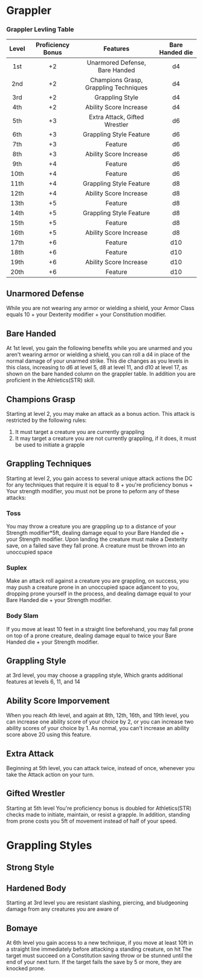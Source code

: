 # Grappler

### Grappler Levling Table

Level | Proficiency Bonus | Features | Bare Handed die
:---: | :---: | :---: | :---:
1st | +2 | Unarmored Defense, Bare Handed | d4
2nd | +2 | Champions Grasp, Grappling Techniques | d4
3rd | +2 | Grappling Style | d4
4th | +2 | Ability Score Increase | d4
5th | +3 | Extra Attack, Gifted Wrestler | d6
6th | +3 | Grappling Style Feature | d6
7th | +3 | Feature | d6
8th | +3 | Ability Score Increase | d6
9th | +4 | Feature | d6
10th | +4 | Feature | d6
11th | +4 | Grappling Style Feature | d8
12th | +4 | Ability Score Increase | d8
13th | +5 | Feature | d8
14th | +5 | Grappling Style Feature | d8
15th | +5 | Feature | d8
16th | +5 | Ability Score Increase | d8
17th | +6 | Feature | d10
18th | +6 | Feature | d10
19th | +6 | Ability Score Increase | d10
20th | +6 | Feature | d10

## Unarmored Defense

While you are not wearing any armor or wielding a shield, your Armor Class equals 10 + your Dexterity
modifier + your Constitution modifier.

## Bare Handed

At 1st level, you gain the following benefits while you are unarmed
and you aren't wearing armor or wielding a shield, you can roll a d4 in place of the normal damage
of your unarmed strike.	This die changes as you levels in this class, increasing to d6 at level 5,
d8 at level 11,	and d10 at level 17, as shown on the bare handed column on the grappler table. In addition
you are proficient in the Athletics(STR) skill.


## Champions Grasp

Starting at level 2, you may make an attack as a bonus action. This attack is restricted
by the following rules:

1. It must target a creature you are currently grappling
2. It may target a creature you are not currently grappling, if it does, it must be used to initiate a grapple



## Grappling Techniques

Starting at level 2, you gain access to several unique attack actions the DC for any techniques that require it
is equal to 8 + you're proficiency bonus + Your strength modifier, you must not be prone to peform any of these attacks:

### Toss

You may throw a creature you are grappling up to a distance of your Strength modifier*5ft, dealing damage equal
to your Bare Handed die + your Strength modifier. Upon landing the creature must make a Dexterity save, on a failed
save they fall prone. A creature must be thrown into an unoccupied space

### Suplex

Make an attack roll against a creature you are grappling, on success, you may push a creature prone in an unoccupied space adjancent to you, dropping prone yourself in the process, and dealing damage equal to your Bare Handed die + your Strength modifier.

### Body Slam

If you move at least 10 feet in a straight line beforehand, you may fall prone on top of a prone creature, dealing
damage equal to twice your Bare Handed die + your Strength modifier.

## Grappling Style

at 3rd level, you may choose a grappling style, Which grants additional features at levels 6, 11, and 14

## Ability Score Imporvement

When you reach 4th level, and again at 8th, 12th, 16th, and 19th level, you can increase one ability 
score of your choice by 2, or you can increase two ability scores of your choice by 1. As normal, 
you can't increase an ability score above 20 using this feature.

## Extra Attack

Beginning at 5th level, you can attack twice, instead of once, whenever you take the Attack action on your turn.

## Gifted Wrestler

Starting at 5th level You're proficiency bonus is doubled for Athletics(STR) checks made to initiate,
maintain, or resist a grapple. In addition, standing from prone costs you 5ft of movement instead of half of your
speed.

# Grappling Styles

## Strong Style

## Hardened Body
Starting at 3rd level you are resistant slashing, piercing, and bludgeoning damage from any creatures you are aware of

## Bomaye

At 6th level you gain access to a new technique, if you move at least 10ft in a straight line immediately before attacking a standing creature, on hit The target must succeed on a Constitution saving throw or be stunned until the end of your next turn. If the target fails the save by 5 or more, they are knocked prone.

